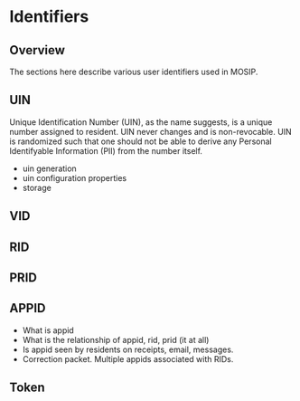 # Identifiers

## Overview
The sections here describe various user identifiers used in MOSIP.

## UIN
Unique Identification Number (UIN), as the name suggests, is a unique number assigned to resident. UIN never changes and is non-revocable. UIN is randomized such that one should not be able to derive any Personal Identifyable Information (PII) from the number itself.

* uin generation
* uin configuration properties
* storage

## VID

## RID

## PRID

## APPID

* What is appid
* What is the relationship of appid, rid, prid (it at all)
* Is appid seen by residents on receipts, email, messages.
* Correction packet.  Multiple appids associated with RIDs.   

## Token
